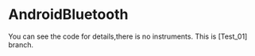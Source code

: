 # AndroidBluetooth
You can see the code for details,there is no instruments.
This is [Test_01] branch.